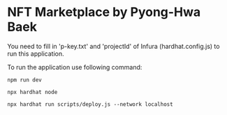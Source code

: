 # NFT Marketplace by Pyong-Hwa Baek

You need to fill in 'p-key.txt' and 'projectId' of Infura (hardhat.config.js) to run this application.

To run the application use following command:
```shell
npm run dev

npx hardhat node

npx hardhat run scripts/deploy.js --network localhost
```